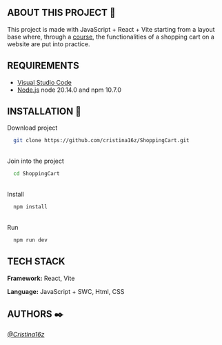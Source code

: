 ## ABOUT THIS PROJECT 🚀

This project is made with JavaScript + React + Vite starting from a layout base where,
through a [course](https://www.udemy.com/course/react-de-principiante-a-experto-creando-mas-de-10-aplicaciones/),
the functionalities of a shopping cart on a website are put into practice. 


## REQUIREMENTS

- [Visual Studio Code](https://code.visualstudio.com/)
- [Node.js](https://nodejs.org/en) node 20.14.0 and npm 10.7.0


## INSTALLATION 🔧
Download project

```bash
  git clone https://github.com/cristina16z/ShoppingCart.git
```
\
Join into the project
```bash
  cd ShoppingCart
```
\
Install
```bash
  npm install
```
\
Run
```bash
  npm run dev
```


## TECH STACK
**Framework:** React, Vite

**Language:** JavaScript + SWC, Html, CSS


## AUTHORS ✒️
*[@Cristina16z](https://github.com/cristina16z)*



